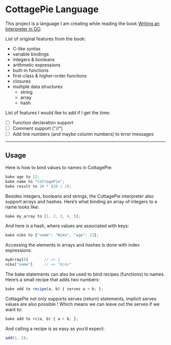 # CottagePie Language

This project is a language I am creating while reading the book [Writing an Interpreter in GO](https://interpreterbook.com).

List of original features from the book:

- C-like syntax
- variable bindings
- integers & booleans
- arithmetic expressions
- built-in functions
- first-class & higher-order functions
- closures
- multiple data structures
  - string
  - array
  - hash

List of features I would like to add if I get the time:

- [ ] Function declaration support
- [ ] Comment support ("//")
- [ ] Add line numbers (and maybe column numbers) to error messages

---

## Usage

Here is how to bind values to names in CottagePie:

```js
bake age to 22;
bake name to "CottagePie";
bake result to 10 * (20 / 2);
```

Besides integers, booleans and strings, the CottagePie interpreter also support arrays and hashes. Here’s what binding an array of integers to a name looks like:

```js
bake my_array to [1, 2, 3, 4, 5];
```

And here is a hash, where values are associated with keys:

```js
bake niko to {"name": "Niko", "age": 22};
```

Accessing the elements in arrays and hashes is done with index expressions:

```js
myArray[0]       // => 1
niko["name"]     // => "Niko"
```

The bake statements can also be used to bind recipes (functions) to names. Here’s a small recipe that adds two numbers:

```js
bake add to recipe(a, b) { serves a + b; };
```

CottagePie not only supports serves (return) statements, implicit serves values are also possible ! Which means we can leave out the serves if we want to:

```js
bake add to rc(a, b) { a + b; };
```

And calling a recipe is as easy as you’d expect:

```js
add(1, 2);
```
